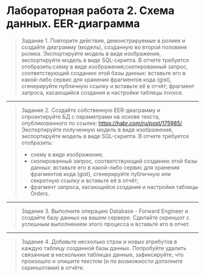 # Лабораторная работа 2. Схема данных. EER-диаграмма

> Задание 1. Повторите действия, демонстрируемые в ролике и создайте диаграмму (модель), созданную во второй половине ролика. Экспортируйте модель в виде изображения, экспортируйте модель в виде SQL-скрипта. В отчете требуется отобразить:схему в виде изображения;скопированный запрос, соответствующий созданию этой базы данных: вставьте его в какой-либо сервис для хранения фрагментов кода (gist), сгенерируйте публичную ссылку и вставьте её в отчёт; фрагмент запроса, касающийся создания и настройки таблицы invoice.


---

> Задание 2. Создайте собственную EER-диаграмму и спроектируйте БД с параметрами на основе текста, опубликованного по ссылке: https://habr.com/ru/post/175985/
> Экспортируйте полученную модель в виде изображения, экспортируйте модель в виде SQL-скрипта.
> В отчете требуется отобразить: 
> - схему в виде изображения;
> - скопированный запрос, соответствующий созданию этой базы данных: вставьте его в какой-либо сервис для хранения фрагментов кода (gist), сгенерируйте публичную или секретную ссылку и вставьте её в отчёт;
> - фрагмент запроса, касающийся создания и настройки таблицы Orders.


---

> Задание 3. Выполните операцию Database - Forward Engineer и создайте базу данных на вашем сервере. Сделайте скриншот с успешным выполнением этого процесса и вставьте его в отчет. 



---

> Задание 4. Добавьте несколько строк и новых атрибутов в каждую таблицу созданной базы данных. Попробуйте удалить связанные в нескольких таблицах данные, зафиксируйте, что произошло и опишите текстом (и по возможности дополните скриншотами) в отчёте.

